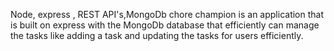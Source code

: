 Node, express , REST API's,MongoDb chore champion is an application that is built on express with the MongoDb database that efficiently can manage the tasks like adding a task and updating the tasks for users efficiently.
